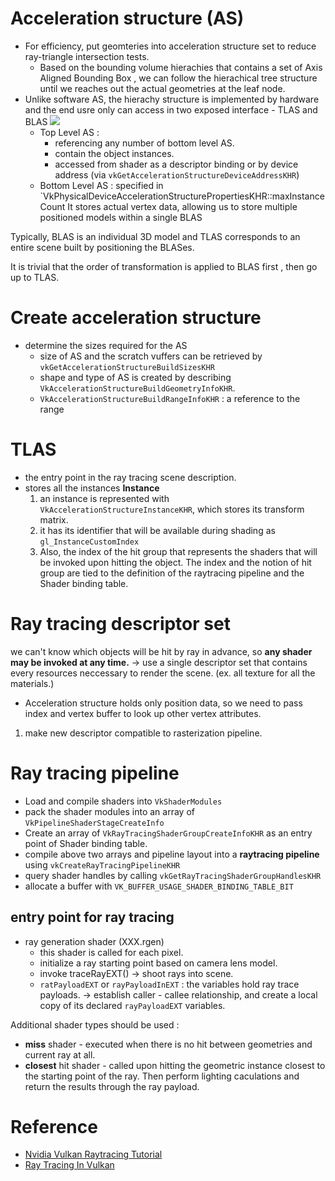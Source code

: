 
# Acceleration structure (AS)
- For efficiency, put geomteries into acceleration structure set to reduce ray-triangle intersection tests. 
	- Based on the bounding volume hierachies that contains a set of Axis Aligned Bounding Box , we can follow the hierachical tree structure until we reaches out the actual geometries at the leaf node.
- Unlike software AS, the hierachy structure is implemented by hardware and the end usre only can access in two exposed interface - TLAS and BLAS
	![](../../../../../../images/Pasted%20image%2020240315231637.png)
	- Top Level AS : 
		- referencing any number of bottom level AS. 
		- contain the object instances.
		- accessed from shader as a descriptor binding or by device address (via `vkGetAccelerationStructureDeviceAddressKHR`)
	- Bottom Level AS : specified in `VkPhysicalDeviceAccelerationStructurePropertiesKHR::maxInstanceCount
	  It stores actual vertex data, allowing us to store multiple positioned models within a single BLAS
	  
Typically, BLAS is an individual 3D model and TLAS corresponds to an entire scene built by positioning the BLASes.

It is trivial that the order of transformation is applied to BLAS first , then go up to TLAS.

# Create acceleration structure
- determine the sizes required for the AS
	- size of AS and the scratch vuffers can be retrieved by `vkGetAccelerationStructureBuildSizesKHR`
	- shape and type of AS is created by describing `VkAccelerationStructureBuildGeometryInfoKHR`.
	- `VkAccelerationStructureBuildRangeInfoKHR` : a reference to the range

# TLAS
- the entry point in the ray tracing scene description.
- stores all the instances
	**Instance**
	1. an instance is represented with `VkAccelerationStructureInstanceKHR`, which stores its transform matrix.
	2. it has its identifier that will be available during shading as `gl_InstanceCustomIndex`
	3. Also, the index of the hit group that represents the shaders that will be invoked upon hitting the object.
	The index and the notion of hit group are tied to the definition of the raytracing pipeline and the Shader binding table.

# Ray tracing descriptor set

we can't know which objects will be hit by ray in advance, so **any shader may be invoked at any time.**
-> use a single descriptor set that contains every resources neccessary to render the scene. (ex. all texture for all the materials.)

+ Acceleration structure holds only position data, so we need to pass index and vertex buffer to look up other vertex attributes.

1. make new descriptor compatible to rasterization pipeline.


# Ray tracing pipeline

- Load and compile shaders into `VkShaderModules` 
- pack the shader modules into an array of `VkPipelineShaderStageCreateInfo`
- Create an array of `VkRayTracingShaderGroupCreateInfoKHR` as an entry point of Shader binding table.
- compile above two arrays and pipeline layout into a **raytracing pipeline** using `vkCreateRayTracingPipelineKHR`
- query shader handles by calling `vkGetRayTracingShaderGroupHandlesKHR`
- allocate a buffer with `VK_BUFFER_USAGE_SHADER_BINDING_TABLE_BIT`

## entry point for ray tracing
- ray generation shader (XXX.rgen)
	-  this shader is called for each pixel.
	- initialize a ray starting point based on camera lens model.
	- invoke traceRayEXT() -> shoot rays into scene.
	- `ratPayloadEXT` or `rayPayloadInEXT` :  the variables hold ray trace payloads.
		-> establish caller - callee relationship, and create a local copy of its declared `rayPayloadEXT` variables.

Additional shader types should be used :
- **miss** shader - executed when there is no hit between geometries and current ray at all.
- **closest** hit shader - called upon hitting the geometric instance closest to the starting point of the ray. Then perform lighting caculations and return the results through the ray payload.


# Reference
- [Nvidia Vulkan Raytracing Tutorial](https://nvpro-samples.github.io/vk_raytracing_tutorial_KHR/vkrt_tutorial.md.html)
- [Ray Tracing In Vulkan](https://www.khronos.org/blog/ray-tracing-in-vulkan)